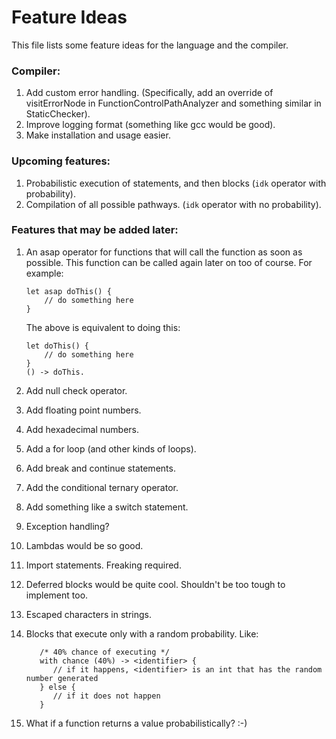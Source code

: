 # Feature Ideas

This file lists some feature ideas for the language and the compiler.

### Compiler:

1. Add custom error handling. (Specifically, add an override of visitErrorNode in FunctionControlPathAnalyzer 
and something similar in StaticChecker).
2. Improve logging format (something like gcc would be good).
3. Make installation and usage easier.

### Upcoming features:

1. Probabilistic execution of statements, and then blocks (`idk` operator with probability).
2. Compilation of all possible pathways. (`idk` operator with no probability).

### Features that may be added later:

1. An asap operator for functions that will call the function as soon as possible.
This function can be called again later on too of course.
For example:
    ```
    let asap doThis() {
        // do something here
    }
    ```
    The above is equivalent to doing this:
    
    ```
    let doThis() {
        // do something here
    }
    () -> doThis.
    ```


2. Add null check operator.
3. Add floating point numbers.
4. Add hexadecimal numbers.
5. Add a for loop (and other kinds of loops).
6. Add break and continue statements.
7. Add the conditional ternary operator.
8. Add something like a switch statement.
9. Exception handling?
10. Lambdas would be so good.
11. Import statements. Freaking required.
12. Deferred blocks would be quite cool. Shouldn't be too tough to implement too.
13. Escaped characters in strings.
14. Blocks that execute only with a random probability. Like:
      ```
         /* 40% chance of executing */
         with chance (40%) -> <identifier> {
            // if it happens, <identifier> is an int that has the random number generated 
         } else {
            // if it does not happen
         }
      ```
15. What if a function returns a value probabilistically? :-) 